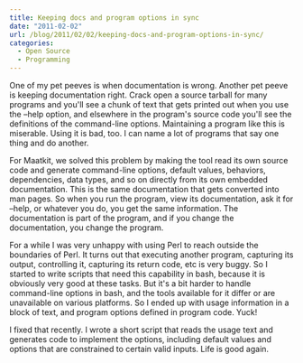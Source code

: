 ```yaml
---
title: Keeping docs and program options in sync
date: "2011-02-02"
url: /blog/2011/02/02/keeping-docs-and-program-options-in-sync/
categories:
  - Open Source
  - Programming
---
```

One of my pet peeves is when documentation is wrong. Another pet peeve is keeping documentation right. Crack open a source tarball for many programs and you'll see a chunk of text that gets printed out when you use the &#8211;help option, and elsewhere in the program's source code you'll see the definitions of the command-line options. Maintaining a program like this is miserable. Using it is bad, too. I can name a lot of programs that say one thing and do another.

For Maatkit, we solved this problem by making the tool read its own source code and generate command-line options, default values, behaviors, dependencies, data types, and so on directly from its own embedded documentation. This is the same documentation that gets converted into man pages. So when you run the program, view its documentation, ask it for &#8211;help, or whatever you do, you get the same information. The documentation is part of the program, and if you change the documentation, you change the program.

For a while I was very unhappy with using Perl to reach outside the boundaries of Perl. It turns out that executing another program, capturing its output, controlling it, capturing its return code, etc is very buggy. So I started to write scripts that need this capability in bash, because it is obviously very good at these tasks. But it's a bit harder to handle command-line options in bash, and the tools available for it differ or are unavailable on various platforms. So I ended up with usage information in a block of text, and program options defined in program code. Yuck!

I fixed that recently. I wrote a short script that reads the usage text and generates code to implement the options, including default values and options that are constrained to certain valid inputs. Life is good again.


